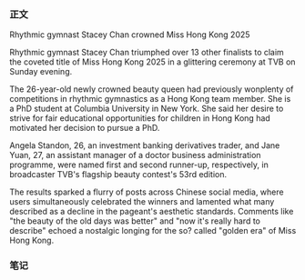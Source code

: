 ### 正文

Rhythmic gymnast Stacey Chan crowned Miss Hong Kong 2025

Rhythmic gymnast Stacey Chan triumphed over 13 other finalists to claim the coveted title of Miss Hong Kong 2025 in a glittering ceremony at TVB on Sunday evening.

The 26-year-old newly crowned beauty queen had previously wonplenty of competitions in rhythmic gymnastics as a Hong Kong team member. She is a PhD student at Columbia University in New York. She said her desire to strive for fair educational opportunities for children in Hong Kong had motivated her decision to pursue a PhD.

Angela Standon, 26, an investment banking derivatives trader, and Jane Yuan, 27, an assistant manager of a doctor business administration programme, were named first and second runner-up, respectively, in broadcaster TVB's flagship beauty contest's 53rd edition.

The results sparked a flurry of posts across Chinese social media, where users simultaneously celebrated the winners and lamented what many described as a decline in the pageant's aesthetic standards. Comments like "the beauty of the old days was better" and "now it's really hard to describe" echoed a nostalgic longing for the so? called "golden era" of Miss Hong Kong.

### 笔记